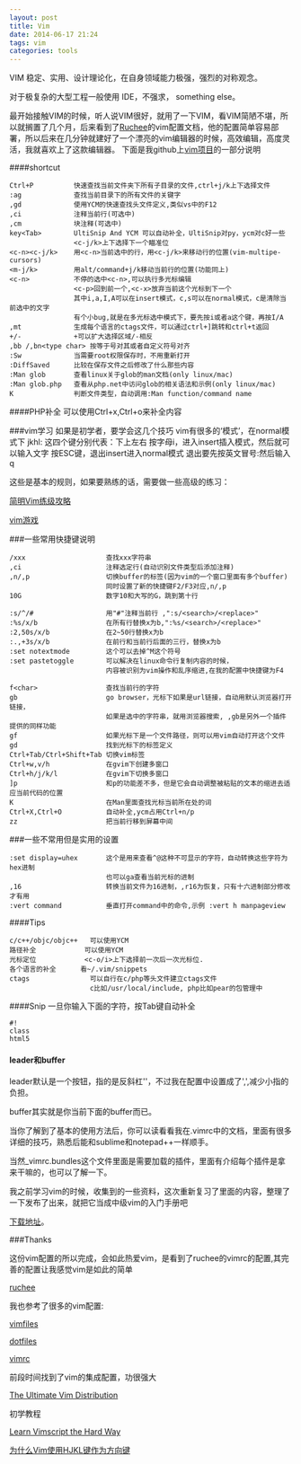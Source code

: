```yaml
---
layout: post
title: Vim
date: 2014-06-17 21:24
tags: vim
categories: tools
---
```

VIM 稳定、实用、设计理论化，在自身领域能力极强，强烈的对称观念。

对于极复杂的大型工程一般使用 IDE，不强求， something else。


最开始接触VIM的时候，听人说VIM很好，就用了一下VIM，看VIM简陋不堪，所以就搁置了几个月，后来看到了[Ruchee](https://github.com/ruchee/vimrc)的vim配置文档，他的配置简单容易部署，所以后来在几分钟就建好了一个漂亮的vim编辑器的时候，高效编辑，高度灵活，我就喜欢上了这款编辑器。
下面是我github上[vim项目](https://github.com/yantze/vimrc)的一部分说明


####shortcut

    Ctrl+P          快速查找当前文件夹下所有子目录的文件,ctrl+j/k上下选择文件
    :ag             查找当前目录下的所有文件的关键字
    ,gd             使用YCM的快速查找头文件定义,类似vs中的F12
    ,ci             注释当前行(可选中)
    ,cm             块注释(可选中)
    key<Tab>        UltiSnip And YCM 可以自动补全，UltiSnip对py，ycm对c好一些
                    <c-j/k>上下选择下一个瞄准位
    <c-n><c-j/k>    用<c-n>当前选中的行，用<c-j/k>来移动行的位置(vim-multipe-cursors)
    <m-j/k>         用alt/command+j/k移动当前行的位置(功能同上)
    <c-n>           不停的选中<c-n>,可以执行多光标编辑
                    <c-p>回到前一个,<c-x>放弃当前这个光标到下一个
                    其中i,a,I,A可以在insert模式，c,s可以在normal模式，c是清除当前选中的文字
                    有个小bug,就是在多光标选中模式下，要先按i或者a这个键，再按I/A
    ,mt             生成每个语言的ctags文件，可以通过ctrl+]跳转和ctrl+t返回
    +/-             +可以扩大选择区域/-相反
    ,bb /,bn<type char> 按等于号对其或者自定义符号对齐
    :Sw             当需要root权限保存时，不用重新打开
    :DiffSaved      比较在保存文件之后修改了什么那些内容
    :Man glob       查看linux关于glob的man文档(only linux/mac)
    :Man glob.php   查看从php.net中访问glob的相关语法和示例(only linux/mac)
    K               判断文件类型，自动调用:Man function/command name


####PHP补全
可以使用Ctrl+x,Ctrl+o来补全内容



###vim学习
如果是初学者，要学会这几个技巧
vim有很多的‘模式’，在normal模式下
jkhl: 这四个键分别代表：下上左右
按字母i，进入insert插入模式，然后就可以输入文字
按ESC键，退出insert进入normal模式
退出要先按英文冒号:然后输入q

这些是基本的规则，如果要熟练的话，需要做一些高级的练习：

[简明Vim练级攻略](http://coolshell.cn/articles/5426.html)

[vim游戏](http://vim-adventures.com/)



###一些常用快捷键说明

    /xxx                    查找xxx字符串
    ,ci                     注释选定行(自动识别文件类型后添加注释)
    ,n/,p                   切换buffer的标签(因为vim的一个窗口里面有多个buffer)
                            同时设置了新的快捷键F2/F3对应,n/,p
    10G                     数字10和大写的G，跳到第十行

    :s/^/#                  用"#"注释当前行 ,":s/<search>/<replace>"
    :%s/x/b                 在所有行替换x为b,":%s/<search>/<replace>"
    :2,50s/x/b              在2~50行替换x为b
    :.,+3s/x/b              在前行和当前行后面的三行，替换x为b
    :set notextmode         这个可以去掉^M这个符号
    :set pastetoggle        可以解决在linux命令行复制内容的时候，
                            内容被识别为vim操作和乱序缩进,在我的配置中快捷键为F4

    f<char>                 查找当前行的字符
    gb                      go browser，光标下如果是url链接，自动用默认浏览器打开链接，
                            如果是选中的字符串，就用浏览器搜索, ,gb是另外一个插件提供的同样功能
    gf                      如果光标下是一个文件路径，则可以用vim自动打开这个文件
    gd                      找到光标下的标签定义
    Ctrl+Tab/Ctrl+Shift+Tab 切换vim标签
    Ctrl+w,v/h              在gvim下创建多窗口
    Ctrl+h/j/k/l            在gvim下切换多窗口
    ]p                      和p的功能差不多，但是它会自动调整被粘贴的文本的缩进去适应当前代码的位置
    K                       在Man里面查找光标当前所在处的词
    Ctrl+X,Ctrl+O           自动补全,ycm占用Ctrl+n/p
    zz                      把当前行移到屏幕中间


###一些不常用但是实用的设置

    :set display=uhex       这个是用来查看^@这种不可显示的字符，自动转换这些字符为hex进制
                            也可以ga查看当前光标的进制
    ,16                     转换当前文件为16进制，,r16为恢复，只有十六进制部分修改才有用
    :vert command           垂直打开command中的命令,示例 :vert h manpageview

####Tips

    c/c++/objc/objc++   可以使用YCM
    路径补全            可以使用YCM
    光标定位            <c-o/i>上下选择前一次后一次光标位.
    各个语言的补全      看~/.vim/snippets
    ctags               可以自行在c/php等头文件建立ctags文件
                        c比如/usr/local/include, php比如pear的包管理中

####Snip
一旦你输入下面的字符，按Tab键自动补全
```
#!
class
html5
```


#### leader和buffer
leader默认是一个按钮，指的是反斜杠'\'，不过我在配置中设置成了',',减少小指的负担。

buffer其实就是你当前下面的buffer而已。

当你了解到了基本的使用方法后，你可以读看看我在.vimrc中的文档，里面有很多详细的技巧，熟悉后能和sublime和notepad++一样顺手。

当然_vimrc.bundles这个文件里面是需要加载的插件，里面有介绍每个插件是拿来干嘛的，也可以了解一下。

我之前学习vim的时候，收集到的一些资料，这次重新复习了里面的内容，整理了一下发布了出来，就把它当成中级vim的入门手册吧

[下载地址](https://github.com/yantze/vimrc/blob/master/VIMdoc.md)。



###Thanks

这份vim配置的所以完成，会如此热爱vim，是看到了ruchee的vimrc的配置,其完善的配置让我感觉vim是如此的简单

[ruchee](https://github.com/ruchee/vimrc)


我也参考了很多的vim配置:

[vimfiles](https://github.com/coderhwz/vimfiles)

[dotfiles](https://github.com/luin/dotfiles)

[vimrc](https://github.com/rhyzx/vimrc)


前段时间找到了vim的集成配置，功很强大

[The Ultimate Vim Distribution](http://vim.spf13.com/)

初学教程

[Learn Vimscript the Hard Way](http://learnvimscriptthehardway.stevelosh.com/)

[为什么Vim使用HJKL键作为方向键](http://www.cnbeta.com/articles/185694.htm)
